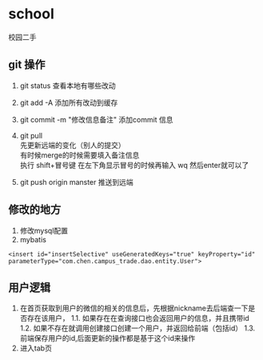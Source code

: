 # school
校园二手

## git 操作

1. git status 
查看本地有哪些改动
2. git add -A
添加所有改动到缓存

3. git commit -m "修改信息备注"
添加commit 信息

4. git pull 
<br/>先更新远端的变化（别人的提交）
<br/>有时候merge的时候需要填入备注信息
<br/>执行 shift+冒号键 在左下角显示冒号的时候再输入 wq 然后enter就可以了

4. git push origin manster
推送到远端 

## 修改的地方
1. 修改mysql配置
2. mybatis  
```
<insert id="insertSelective" useGeneratedKeys="true" keyProperty="id" 
parameterType="com.chen.campus_trade.dao.entity.User">

```

## 用户逻辑
1. 在首页获取到用户的微信的相关的信息后，先根据nickname去后端查一下是否存在该用户，
	1.1. 如果存在在查询接口也会返回用户的信息，并且携带id
	1.2. 如果不存在就调用创建接口创建一个用户，并返回给前端（包括id）
	1.3. 前端保存用户的id,后面更新的操作都是基于这个id来操作
2. 进入tab页



